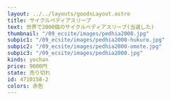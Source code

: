 ```yaml
---
layout: ../../layouts/goodsLayout.astro
title: サイクルペディアスリーブ
text: 世界で2000個のサイクルペディアスリーブ(当選した)
thumbnail: "/09_ecsite/images/pedhia2000.jpg"
subpic1: "/09_ecsite/images/pedhia2000-hukuro.jpg"
subpic2: "/09_ecsite/images/pedhia2000-omote.jpg"
subpic3: "/09_ecsite/images/pedhia2000.jpg"
kinds: yochan
price: 9000円
state: 売り切れ
id: 4710158-2
colors: 赤色
---
```

